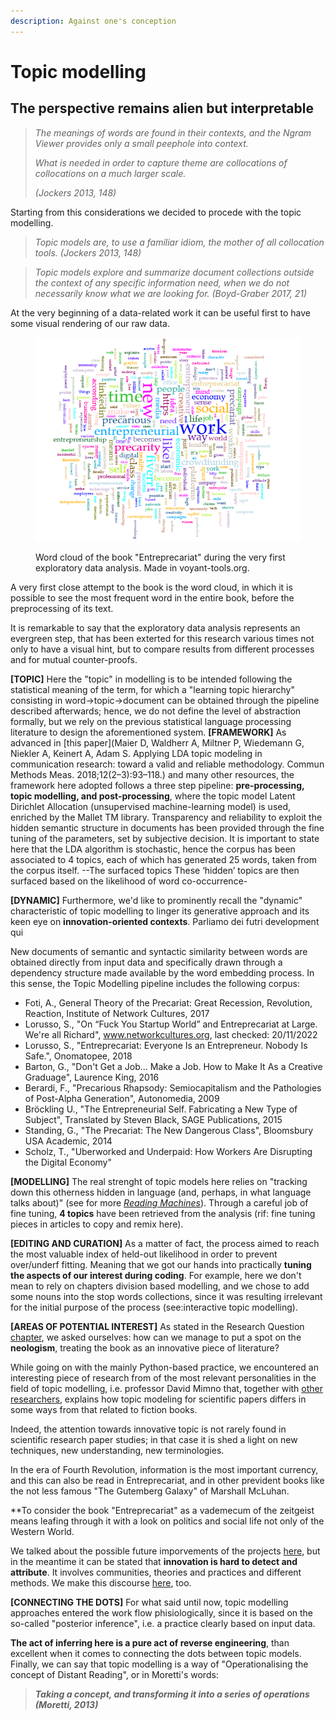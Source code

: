 ```yaml
---
description: Against one's conception
---
```


# Topic modelling

## The perspective remains alien but interpretable

> _The meanings of words are found in their contexts, and the Ngram Viewer provides only a small peephole into context._&#x20;
>
> _What is needed in order to capture theme are collocations of collocations on a much larger scale._&#x20;
>
> _(Jockers 2013, 148)_

Starting from this considerations we decided to procede with the topic modelling.

> _Topic models are, to use a familiar idiom, the mother of all collocation tools. (Jockers 2013, 148)_

> _Topic models explore and summarize document collections outside the context of any specific information need, when we do not necessarily know what we are looking for. (Boyd-Graber 2017, 21)_

At the very beginning of a data-related work it can be useful first to have some visual rendering of our raw data.

<figure><img src=".gitbook/assets/exploratoryDataAnalysis_entreprecariat.png" alt=""><figcaption><p>Word cloud of the book "Entreprecariat" during the very first exploratory data analysis. Made in voyant-tools.org.</p></figcaption></figure>

A very first close attempt to the book is the word cloud, in which it is possible to see the most frequent word in the entire book, before the preprocessing of its text.

It is remarkable to say that the exploratory data analysis represents an evergreen step, that has been exterted for this research various times not only to have a visual hint, but to compare results from different processes and for mutual counter-proofs.

**\[TOPIC]** Here the "topic" in modelling is to be intended following the statistical meaning of the term, for which a "learning topic hierarchy" consisting in word->topic->document can be obtained through the pipeline described afterwards; hence, we do not define the level of abstraction formally, but we rely on the previous statistical language processing literature to design the aforementioned system.
**\[FRAMEWORK]** As advanced in [this paper](Maier D, Waldherr A, Miltner P, Wiedemann G, Niekler A, Keinert A, Adam S. Applying LDA topic modeling in communication research: toward a valid and reliable methodology. Commun Methods Meas. 2018;12(2–3):93–118.) and many other resources, the framework here adopted follows a three step pipeline: **pre-processing, topic modelling, and post-processing**, where the topic model Latent Dirichlet Allocation (unsupervised machine-learning model) is used, enriched by the Mallet TM library.
Transparency and reliability to exploit the hidden semantic structure in documents has been provided through the fine tuning of the parameters, set by subjective decision. It is important to state here that the LDA algorithm is stochastic, hence the corpus has been associated to 4 topics, each of which has generated 25 words, taken from the corpus itself.
--The surfaced topics These  ‘hidden’ topics are then surfaced based on the likelihood of word co-occurrence-

**\[DYNAMIC]** Furthermore, we'd like to prominently recall the "dynamic" characteristic of topic modelling to linger its generative approach and its keen eye on **innovation-oriented contexts**. Parliamo dei futri development qui

New documents of semantic and syntactic similarity between words are obtained directly from input data and specifically drawn through a dependency structure made available by the word embedding process. In this sense, the Topic Modelling pipeline includes the following corpus:

- Foti, A., General Theory of the Precariat: Great Recession, Revolution, Reaction, Institute of Network Cultures, 2017
- Lorusso, S., "On “Fuck You Startup World” and Entreprecariat at Large. We're all Richard", www.networkcultures.org, last checked: 20/11/2022
- Lorusso, S., "Entreprecariat: Everyone Is an Entrepreneur. Nobody Is Safe.", Onomatopee, 2018
- Barton, G., "Don't Get a Job... Make a Job. How to Make It As a Creative Graduage", Laurence King, 2016
- Berardi, F., "Precarious Rhapsody: Semiocapitalism and the Pathologies of Post-Alpha Generation", Autonomedia, 2009
- Bröckling U., "The Entrepreneurial Self. Fabricating a New Type of Subject", Translated by Steven Black, SAGE Publications, 2015
- Standing, G., "The Precariat: The New Dangerous Class", Bloomsbury USA Academic, 2014
- Scholz, T., "Uberworked and Underpaid: How Workers Are Disrupting the Digital Economy"

**\[MODELLING]** The real strenght of topic models here relies on "tracking down this otherness hidden in language (and, perhaps, in what language talks about)" (see for more [_Reading Machines_](bibliography.md)). Through a careful job of fine tuning, **4 topics** have been retrieved from the analysis (rif: fine tuning pieces in articles to copy and remix here).

**\[EDITING AND CURATION]** As a matter of fact, the process aimed to reach the most valuable index of held-out likelihood in order to prevent over/underf fitting. Meaning that we got our hands into practically **tuning the aspects of our interest during coding**. For example, here we don't mean to rely on chapters division based modelling, and we chose to add some nouns into the stop words collections, since it was resulting irrelevant for the initial purpose of the process (see:interactive topic modelling).

**\[AREAS OF POTENTIAL INTEREST]** As stated in the Research Question [chapter](the-project/research-questions.md), we asked ourselves: how can we manage to put a spot on the **neologism**, treating the book as an innovative piece of literature?

While going on with the mainly Python-based practice, we encountered an interesting piece of research from of the most relevant personalities in the field of topic modelling, i.e. professor David Mimno that, together with [other researchers](bibliography.md), explains how topic modeling for scientific papers differs in some ways from that related to fiction books.

Indeed, the attention towards innovative topic is not rarely found in scientific research paper studies; in that case it is shed a light on new techniques, new understanding, new terminologies.

In the era of Fourth Revolution, information is the most important currency, and this can also be read in Entreprecariat, and in other prevident books like the not less famous "The Gutemberg Galaxy" of Marshall McLuhan. &#x20;

**To consider the book "Entreprecariat" as a vademecum of the zeitgeist means leafing through it with a look on politics and social life not only of the Western World.

We talked about the possible future imporvements of the projects [here](conclusions.md), but in the meantime it can be stated that **innovation is hard to detect and attribute**. It involves communities, theories and practices and different methods.  We make this discourse [here](the-project/introduction.md), too.

**\[CONNECTING THE DOTS]** For what said until now, topic modelling approaches entered the work flow phisiologically, since it is based on the so-called "posterior inference", i.e. a practice clearly based on input data.&#x20;

**The act of inferring here is a pure act of reverse engineering**, than excellent when it comes to connecting the dots between topic models. Finally, we can say that topic modelling is a way of "Operationalising the concept of Distant Reading", or in Moretti's words:

> _**Taking a concept, and transforming it into a series of operations (Moretti, 2013)**_




